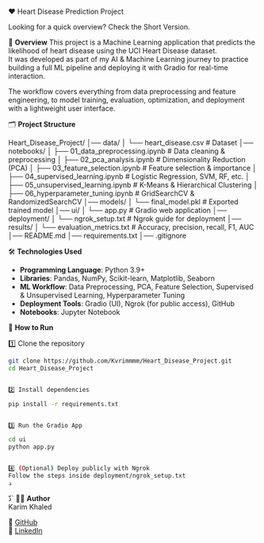 ❤️ Heart Disease Prediction Project

Looking for a quick overview? Check the Short Version.

📌 **Overview**
This project is a Machine Learning application that predicts the likelihood of heart disease using the UCI Heart Disease dataset.  
It was developed as part of my AI & Machine Learning journey to practice building a full ML pipeline and deploying it with Gradio for real-time interaction.

The workflow covers everything from data preprocessing and feature engineering, to model training, evaluation, optimization, and deployment with a lightweight user interface.

🗂️ **Project Structure**


Heart_Disease_Project/
│── data/
│ └── heart_disease.csv # Dataset
│── notebooks/
│ ├── 01_data_preprocessing.ipynb # Data cleaning & preprocessing
│ ├── 02_pca_analysis.ipynb # Dimensionality Reduction (PCA)
│ ├── 03_feature_selection.ipynb # Feature selection & importance
│ ├── 04_supervised_learning.ipynb # Logistic Regression, SVM, RF, etc.
│ ├── 05_unsupervised_learning.ipynb # K-Means & Hierarchical Clustering
│ ├── 06_hyperparameter_tuning.ipynb # GridSearchCV & RandomizedSearchCV
│── models/
│ └── final_model.pkl # Exported trained model
│── ui/
│ └── app.py # Gradio web application
│── deployment/
│ └── ngrok_setup.txt # Ngrok guide for deployment
│── results/
│ └── evaluation_metrics.txt # Accuracy, precision, recall, F1, AUC
│── README.md
│── requirements.txt
│── .gitignore


🛠️ **Technologies Used**
- **Programming Language**: Python 3.9+
- **Libraries**: Pandas, NumPy, Scikit-learn, Matplotlib, Seaborn
- **ML Workflow**: Data Preprocessing, PCA, Feature Selection, Supervised & Unsupervised Learning, Hyperparameter Tuning
- **Deployment Tools**: Gradio (UI), Ngrok (for public access), GitHub
- **Notebooks**: Jupyter Notebook

🚀 **How to Run**

1️⃣ Clone the repository
```bash
git clone https://github.com/Kvrimmmm/Heart_Disease_Project.git
cd Heart_Disease_Project


2️⃣ Install dependencies

pip install -r requirements.txt


3️⃣ Run the Gradio App

cd ui
python app.py


4️⃣ (Optional) Deploy publicly with Ngrok
Follow the steps inside deployment/ngrok_setup.txt
ذ
```
ذّ`
👨‍💻 **Author**  
Karim Khaled  

🔗 [GitHub](https://github.com/Kvrimmmm)  
🔗 [LinkedIn](https://www.linkedin.com/in/karim-khaled)  
